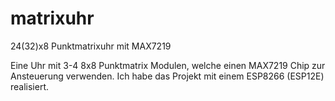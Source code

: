 # matrixuhr
24(32)x8 Punktmatrixuhr mit MAX7219

Eine Uhr mit 3-4 8x8 Punktmatrix Modulen, welche einen MAX7219 Chip zur Ansteuerung verwenden.
Ich habe das Projekt mit einem ESP8266 (ESP12E) realisiert.
